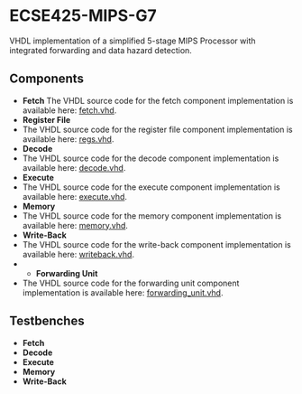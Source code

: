 # ECSE425-MIPS-G7
VHDL implementation of a simplified 5-stage MIPS Processor with integrated forwarding and data hazard detection.

## **Components**

* **Fetch**
The VHDL source code for the fetch component implementation is available here: [fetch.vhd](src/mips/fetch/fetch.vhd).
* **Register File**
* The VHDL source code for the register file component implementation is available here: [regs.vhd](src/mips/regster_file/regs.vhd).
* **Decode**
* The VHDL source code for the decode component implementation is available here: [decode.vhd](src/mips/decode/decode.vhd).
* **Execute**
* The VHDL source code for the execute component implementation is available here: [execute.vhd](src/mips/ex/execute.vhd).
* **Memory**
* The VHDL source code for the memory component implementation is available here: [memory.vhd](src/mips/memory_access/memory.vhd).
* **Write-Back**
* The VHDL source code for the write-back component implementation is available here: [writeback.vhd](src/mips/writeback/writeback.vhd).
* * **Forwarding Unit**
* The VHDL source code for the forwarding unit component implementation is available here: [forwarding_unit.vhd](src/mips/forwarding/forwarding_unit.vhd).

## **Testbenches**

* **Fetch**
* **Decode**
* **Execute**
* **Memory**
* **Write-Back**
